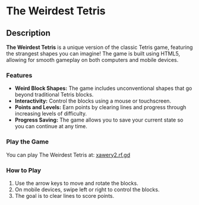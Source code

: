 # The Weirdest Tetris

## Description

**The Weirdest Tetris** is a unique version of the classic Tetris game, featuring the strangest shapes you can imagine! The game is built using HTML5, allowing for smooth gameplay on both computers and mobile devices.

### Features

- **Weird Block Shapes:** The game includes unconventional shapes that go beyond traditional Tetris blocks.
- **Interactivity:** Control the blocks using a mouse or touchscreen.
- **Points and Levels:** Earn points by clearing lines and progress through increasing levels of difficulty.
- **Progress Saving:** The game allows you to save your current state so you can continue at any time.

### Play the Game

You can play The Weirdest Tetris at: [xawery2.rf.gd](http://xawery2.rf.gd)

### How to Play

1. Use the arrow keys to move and rotate the blocks.
2. On mobile devices, swipe left or right to control the blocks.
3. The goal is to clear lines to score points.

